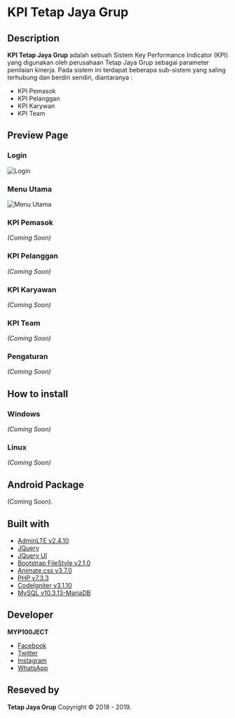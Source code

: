 # KPI Tetap Jaya Grup
## Description
**KPI Tetap Jaya Grup** adalah sebuah Sistem Key Performance Indicator (KPI) yang digunakan oleh perusahaan Tetap Jaya Grup sebagai parameter penilaian kinerja. Pada sistem ini terdapat beberapa sub-sistem yang saling terhubung dan berdiri sendiri, diantaranya :
- KPI Pemasok
- KPI Pelanggan
- KPI Karywan
- KPI Team

## Preview Page
### Login
![Login](https://github.com/myp100ject/KPI-Tetap-Jaya-Grup/blob/master/preview/Login.png)
### Menu Utama
![Menu Utama](https://github.com/myp100ject/KPI-Tetap-Jaya-Grup/blob/master/preview/MenuUtama.png)
### KPI Pemasok
*(Coming Soon)*
### KPI Pelanggan
*(Coming Soon)*
### KPI Karyawan
*(Coming Soon)*
### KPI Team
*(Coming Soon)*
### Pengaturan
*(Coming Soon)*

## How to install
### Windows
*(Coming Soon)*
### Linux
*(Coming Soon)*

## Android Package
(Coming Soon).

## Built with
- [AdminLTE v2.4.10](https://github.com/myp100ject/AdminLTE)
- [JQuery](https://github.com/myp100ject/jquery)
- [JQuery UI](http://jqueryui.com)
- [Bootstrap FileStyle v2.1.0](https://github.com/myp100ject/bootstrap-filestyle)
- [Animate.css v3.7.0](https://github.com/myp100ject/animate.css)
- [PHP v7.3.3](https://www.php.net)
- [CodeIgniter v3.1.10](https://github.com/myp100ject/CodeIgniter)
- [MySQL v10.3.13-MariaDB](https://www.mysql.com)

## Developer
**MYP100JECT**
- [Facebook](https://facebook.com/myp100ject)
- [Twitter](https://twitter.com/myp100ject)
- [Instagram](https://instagram.com/myp100ject)
- [WhatsApp](https://api.whatsapp.com/send?phone=6282269280144)

## Reseved by
**Tetap Jaya Grup** Copyright © 2018 - 2019.
